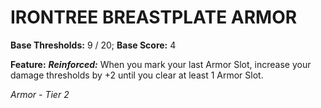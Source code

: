 ﻿# IRONTREE BREASTPLATE ARMOR

**Base Thresholds:** 9 / 20; **Base Score:** 4

**Feature:** ***Reinforced:*** When you mark your last Armor Slot, increase your damage thresholds by +2 until you clear at least 1 Armor Slot.

*Armor - Tier 2*
